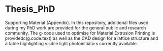 # Thesis_PhD
Supporting Material (Appendix).
In this repository, additional files used during my PhD work are provided for the general public and research community.
The g-code used to optimise for Material Extrusion Printing is providedc(g.code.text) as well as the CAD design for a lattice structure and a table highlighting visible light photoinitiators currently available.
